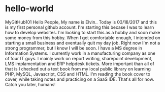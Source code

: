 # hello-world
MyGitHub101
Hello People,
My name is Elvin..  Today is 03/18/2017 and this is my first personal github account.
I'm starting this becase I was to learn how to develop websites.  I'm looking to start this as a hobby and soon make some money from this hobby.  When I get comfortable enough, I intended on starting a small business and eventually quit my day job.
Right now I'm not a strong programmer, but I know I will be soon.  I have a MS degree in Information Systems.  I currently work in a manufacturing company as one of four IT guys.  I mainly work on report writing, sharepoint development, LMS implamentation and ERP helpdesk tickets.   More important than all of that is I checked out a text book from my local public library on learning PHP, MySQL, Javascript, CSS and HTML.  I'm reading the book cover to cover, while taking notes and practicing on a SaaS IDE.
That's all for now.
Catch you later, humans!
